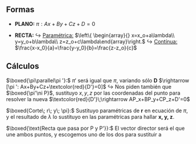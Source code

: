  
## Formas

- **PLANO:** $\pi : Ax+By+Cz+D=0$

- **RECTA:**
	$\hookrightarrow$ <u>Paramétrica:</u> $\left\{ \begin{array}{} x=x_o+a\lambda\\ y=y_o+b\lambda\\ z=z_o+c\lambda\end{array}\right.$
	$\hookrightarrow$ <u>Contínua:</u> $\frac{x-x_0}{a}=\frac{y-y_0}{b}=\frac{z-z_o}{c}$

  

## Cálculos


$\boxed{\pi\parallel\pi '}:$ $\pi '$ será igual que $\pi$, variando sólo **D** $\rightarrow [\pi ': Ax+By+Cz+\textcolor{red}{D'}=0]$
	$\hookrightarrow$ Nos piden también que $\boxed{\pi'\ni P}$, sustituyo $x,\, y,\, z$ por las coordenadas del punto para resolver la nueva $\textcolor{red}{D'}\;\rightarrow AP_x+BP_y+CP_z+D'=0$

$\boxed{Corte\; r\; y\; \pi}:$  Sustituyo paramétricas de **r** en ecuación de $\pi$,  y el resultado de $\lambda$ lo sustituyo en las paramétricas para hallar **x, y, z**.

$\boxed{\text{Recta que pasa por P y P'}}:$ El vector director será el que une ambos puntos, y escogemos uno de los dos para sustituir a 